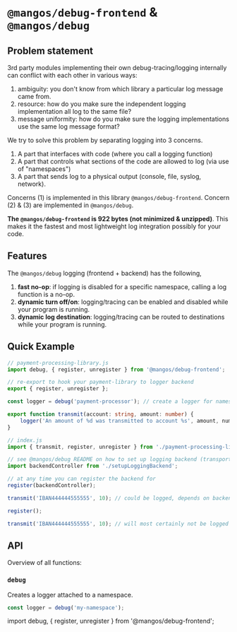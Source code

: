# `@mangos/debug-frontend` & `@mangos/debug`

## Problem statement

3rd party modules implementing their own debug-tracing/logging internally can conflict with each other in various ways:

1. ambiguity: you don't know from which library a particular log message came from.
2. resource: how do you make sure the independent logging implementation all log to the same file?
3. message uniformity: how do you make sure the logging implementations use the same log message format?

We try to solve this problem by separating logging into 3 concerns.

1. A part that interfaces with code (where you call a logging function)
2. A part that controls what sections of the code are allowed to log (via use of "namespaces")
3. A part that sends log to a physical output (console, file, syslog, network).

Concerns (1) is implemented in this library `@mangos/debug-frontend`.
Concern (2) & (3) are implemented in `@mangos/debug`.

**The `@mangos/debug-frontend` is 922 bytes (not minimized & unzipped)**. This makes it the fastest and most lightweight log integration possibly for your code.

## Features

The `@mangos/debug` logging (frontend + backend) has the following,

1. **fast no-op**: if logging is disabled for a specific namespace, calling a log function is a no-op.
2. **dynamic turn off/on**: logging/tracing can be enabled and disabled while your program is running.
3. **dynamic log destination**: logging/tracing can be routed to destinations while your program is running.

## Quick Example

```typescript
// payment-processing-library.js
import debug, { register, unregister } from '@mangos/debug-frontend';

// re-export to hook your payment-library to logger backend
export { register, unregister };

const logger = debug('payment-processor'); // create a logger for namespace "payment-processor"

export function transmit(account: string, amount: number) {
    logger('An amount of %d was transmitted to account %s', amount, number);
}
```

```typescript
// index.js
import { transmit, register, unregister } from './payment-processing-library';

// see @mangos/debug README on how to set up logging backend (transports)
import backendController from './setupLoggingBackend';

// at any time you can register the backend for
register(backendController);

transmit('IBAN444444555555', 10); // could be logged, depends on backend Configuration

register();

transmit('IBAN444444555555', 10); // will most certainly not be logged
```

## API

Overview of all functions:

### `debug`

Creates a logger attached to a namespace.

```typescript
const logger = debug('my-namespace');
```

import debug, { register, unregister } from '@mangos/debug-frontend';
